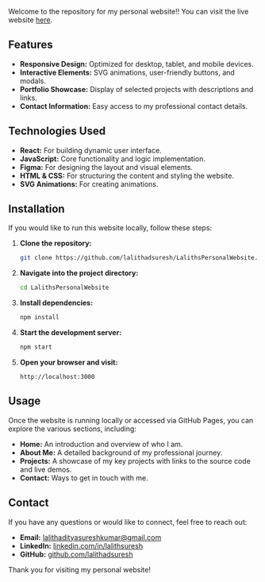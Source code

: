 

Welcome to the repository for my personal website!! You can visit the live website [here](https://lalithadsuresh.github.io/LalithsPersonalWebsite/).


## Features

- **Responsive Design:** Optimized for desktop, tablet, and mobile devices.
- **Interactive Elements:** SVG animations, user-friendly buttons, and modals.
- **Portfolio Showcase:** Display of selected projects with descriptions and links.
- **Contact Information:** Easy access to my professional contact details.

## Technologies Used

- **React:** For building dynamic user interface.
- **JavaScript:** Core functionality and logic implementation. 
- **Figma:** For designing the layout and visual elements.
- **HTML & CSS:** For structuring the content and styling the website.
- **SVG Animations:** For creating animations.

## Installation

If you would like to run this website locally, follow these steps:

1. **Clone the repository:**
    ```bash
    git clone https://github.com/lalithadsuresh/LalithsPersonalWebsite.git
    ```
2. **Navigate into the project directory:**
    ```bash
    cd LalithsPersonalWebsite
    ```
3. **Install dependencies:**
    ```bash
    npm install
    ```
4. **Start the development server:**
    ```bash
    npm start
    ```
5. **Open your browser and visit:**
    ```
    http://localhost:3000
    ```

## Usage

Once the website is running locally or accessed via GitHub Pages, you can explore the various sections, including:

- **Home:** An introduction and overview of who I am.
- **About Me:** A detailed background of my professional journey.
- **Projects:** A showcase of my key projects with links to the source code and live demos.
- **Contact:** Ways to get in touch with me.

## Contact

If you have any questions or would like to connect, feel free to reach out:

- **Email:** [lalithadityasureshkumar@gmail.com](mailto:lalithadityasureshkumar@gmail.com)
- **LinkedIn:** [linkedin.com/in/lalithsuresh](https://www.linkedin.com/in/lalithsuresh/)
- **GitHub:** [github.com/lalithadsuresh](https://github.com/lalithadsuresh)

Thank you for visiting my personal website!
